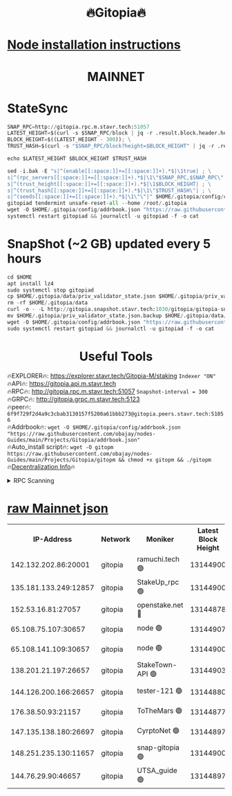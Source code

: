 <h1 align="center"> 🔥Gitopia🔥</h1>

[Node installation instructions](https://github.com/obajay/nodes-Guides/tree/main/Projects/Gitopia)
=

<h1 align="center"> MAINNET</h1>

# StateSync
```python
SNAP_RPC=http://gitopia.rpc.m.stavr.tech:51057
LATEST_HEIGHT=$(curl -s $SNAP_RPC/block | jq -r .result.block.header.height); \
BLOCK_HEIGHT=$((LATEST_HEIGHT - 300)); \
TRUST_HASH=$(curl -s "$SNAP_RPC/block?height=$BLOCK_HEIGHT" | jq -r .result.block_id.hash)

echo $LATEST_HEIGHT $BLOCK_HEIGHT $TRUST_HASH

sed -i.bak -E "s|^(enable[[:space:]]+=[[:space:]]+).*$|\1true| ; \
s|^(rpc_servers[[:space:]]+=[[:space:]]+).*$|\1\"$SNAP_RPC,$SNAP_RPC\"| ; \
s|^(trust_height[[:space:]]+=[[:space:]]+).*$|\1$BLOCK_HEIGHT| ; \
s|^(trust_hash[[:space:]]+=[[:space:]]+).*$|\1\"$TRUST_HASH\"| ; \
s|^(seeds[[:space:]]+=[[:space:]]+).*$|\1\"\"|" $HOME/.gitopia/config/config.toml
gitopiad tendermint unsafe-reset-all --home /root/.gitopia
wget -O $HOME/.gitopia/config/addrbook.json "https://raw.githubusercontent.com/obajay/nodes-Guides/main/Projects/Gitopia/addrbook.json"
systemctl restart gitopiad && journalctl -u gitopiad -f -o cat
```
# SnapShot (~2 GB) updated every 5 hours
```python
cd $HOME
apt install lz4
sudo systemctl stop gitopiad
cp $HOME/.gitopia/data/priv_validator_state.json $HOME/.gitopia/priv_validator_state.json.backup
rm -rf $HOME/.gitopia/data
curl -o - -L http://gitopia.snapshot.stavr.tech:1030/gitopia/gitopia-snap.tar.lz4 | lz4 -c -d - | tar -x -C $HOME/.gitopia --strip-components 2
mv $HOME/.gitopia/priv_validator_state.json.backup $HOME/.gitopia/data/priv_validator_state.json
wget -O $HOME/.gitopia/config/addrbook.json "https://raw.githubusercontent.com/obajay/nodes-Guides/main/Projects/Gitopia/addrbook.json"
sudo systemctl restart gitopiad && journalctl -u gitopiad -f -o cat
```
 <h1 align="center"> Useful Tools</h1>

🔥EXPLORER🔥:      https://explorer.stavr.tech/Gitopia-M/staking  `Indexer "ON"` \
🔥API🔥: 			 		 https://gitopia.api.m.stavr.tech \
🔥RPC🔥:           http://gitopia.rpc.m.stavr.tech:51057              `Snapshot-interval = 300` \
🔥GRPC🔥:          http://gitopia.grpc.m.stavr.tech:5123 \
🔥peer🔥:					 `6f9f729f2d4a9c3cbab3130157f5200a61bbb273@gitopia.peers.stavr.tech:51056` \
🔥Addrbook🔥:    ```wget -O $HOME/.gitopia/config/addrbook.json "https://raw.githubusercontent.com/obajay/nodes-Guides/main/Projects/Gitopia/addrbook.json"``` \
🔥Auto_install script🔥: ```wget -O gitopm https://raw.githubusercontent.com/obajay/nodes-Guides/main/Projects/Gitopia/gitopm && chmod +x gitopm && ./gitopm``` \
🔥[Decentralization Info](https://github.com/obajay/StateSync-snapshots/tree/main/Projects/Gitopia/Decentralization)🔥

<details>
<summary>RPC Scanning</summary>

<h2 align="center"> We scan nodes in real time every 4 hours. And we provide the final result of RPC endpoints.
We cannot influence the operation of these nodes in any way. </h2>


```python
If Voting Power is higher than 0 --> then the Node is a validator of the network and may be subject to attack and be a potential threat to the chain.
```
```python
We marked such validators with a red symbol
```

</details>

[raw Mainnet json](https://rpc-check.gitopm.stavr.tech/gitopm/rpc-gitopm-result.json)
=

<table><tr><th>IP-Address</th><th>Network</th><th>Moniker</th><th>Latest Block Height</th><th>Earliest Block Height</th><th>Catching Up</th><th>Tx Index</th><th>Voting Power</th><th>Scan Time</th></tr><tr><td>142.132.202.86:20001</td><td>gitopia</td><td>ramuchi.tech 🟢</td><td>13144900</td><td>6548337</td><td>False</td><td>on</td><td>0</td><td>2024-02-01T12:44:15.693885298UTC</td></tr><tr><td>135.181.133.249:12857</td><td>gitopia</td><td>StakeUp_rpc 🟢</td><td>13144900</td><td>8010001</td><td>False</td><td>on</td><td>0</td><td>2024-02-01T12:44:16.086716189UTC</td></tr><tr><td>152.53.16.81:27057</td><td>gitopia</td><td>openstake.net 🔴</td><td>13144878</td><td>10455001</td><td>False</td><td>off</td><td>28805</td><td>2024-02-01T12:43:39.938839020UTC</td></tr><tr><td>65.108.75.107:30657</td><td>gitopia</td><td>node 🟢</td><td>13144907</td><td>11907586</td><td>False</td><td>on</td><td>0</td><td>2024-02-01T12:44:27.082236624UTC</td></tr><tr><td>65.108.141.109:30657</td><td>gitopia</td><td>node 🟢</td><td>13144900</td><td>12299845</td><td>False</td><td>on</td><td>0</td><td>2024-02-01T12:44:15.183786183UTC</td></tr><tr><td>138.201.21.197:26657</td><td>gitopia</td><td>StakeTown-API 🟢</td><td>13144903</td><td>12733501</td><td>False</td><td>on</td><td>0</td><td>2024-02-01T12:44:20.614484670UTC</td></tr><tr><td>144.126.200.166:26657</td><td>gitopia</td><td>tester-121 🟢</td><td>13144880</td><td>12832814</td><td>False</td><td>off</td><td>0</td><td>2024-02-01T12:43:42.321781101UTC</td></tr><tr><td>176.38.50.93:21157</td><td>gitopia</td><td>ToTheMars 🟢</td><td>13144877</td><td>12883228</td><td>False</td><td>on</td><td>0</td><td>2024-02-01T12:43:42.663147440UTC</td></tr><tr><td>147.135.138.180:26697</td><td>gitopia</td><td>CyrptoNet 🟢</td><td>13144897</td><td>12883228</td><td>False</td><td>off</td><td>0</td><td>2024-02-01T12:44:10.578546519UTC</td></tr><tr><td>148.251.235.130:11657</td><td>gitopia</td><td>snap-gitopia 🟢</td><td>13144900</td><td>12908001</td><td>False</td><td>on</td><td>0</td><td>2024-02-01T12:44:15.444440274UTC</td></tr><tr><td>144.76.29.90:46657</td><td>gitopia</td><td>UTSA_guide 🟢</td><td>13144897</td><td>13035301</td><td>False</td><td>on</td><td>0</td><td>2024-02-01T12:44:10.214407542UTC</td></tr></table>
